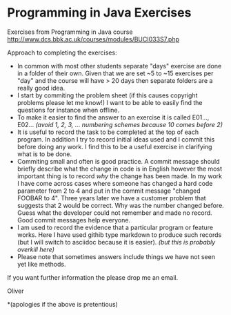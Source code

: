 Programming in Java Exercises
=============================

Exercises from Programming in Java course http://www.dcs.bbk.ac.uk/courses/modules/BUCI033S7.php

Approach to completing the exercises:
* In common with most other students separate "days" exercise are done in a folder of their own. Given that we are set ~5 to ~15 exercises per "day" and the course will have > 20 days then separate folders are a really good idea.
* I start by commiting the problem sheet (if this causes copyright problems please let me know!) I want to be able to easily find the questions for instance when offline.
* To make it easier to find the answer to an exercise it is called E01..., E02...  *(avoid 1, 2, 3, ...  numbering schemes because 10 comes before 2)*
* It is useful to record the task to be completed at the top of each program. In addition I try to record initial ideas used and I commit this before doing any work. I find this to be a useful exercise in clarifying what is to be done.
* Commiting small and often is good practice. A commit message should briefly describe what the change in code is in English however the most important thing is to record *why* the change has been made. In my work I have come across cases where someone has changed a hard code parameter from 2 to 4 and put in the commit message "changed FOOBAR to 4". Three years later we have a customer problem that suggests that 2 would be correct. Why was the number changed before. Guess what the developer could not remember and made no record. Good commit messages help everyone. 
* I am used to record the evidence that a particular program or feature works. Here I have used githib type markdown to produce such records (but I will switch to asciidoc because it is easier). *(but this is probably overkill here)*
* Please note that sometimes answers include things we have not seen yet like methods.

If you want further information the please drop me an email.

Oliver

*(apologies if the above is pretentious)
